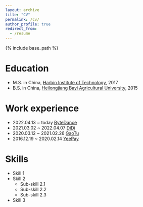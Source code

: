 ```yaml
---
layout: archive
title: "CV"
permalink: /cv/
author_profile: true
redirect_from:
  - /resume
---
```


{% include base_path %}

Education
======
* M.S. in China, [Harbin Institute of Technology](https://baike.baidu.com/item/%E5%93%88%E5%B0%94%E6%BB%A8%E5%B7%A5%E4%B8%9A%E5%A4%A7%E5%AD%A6), 2017
* B.S. in China, [Heilongjiang Bayi Agricultural University](https://baike.baidu.com/item/%E9%BB%91%E9%BE%99%E6%B1%9F%E5%85%AB%E4%B8%80%E5%86%9C%E5%9E%A6%E5%A4%A7%E5%AD%A6), 2015

Work experience
======
* 2022.04.13 ~ today      [ByteDance](https://www.bytedance.com/zh/) 
* 2021.03.02 ~ 2022.04.07 [DiDi](https://www.didiglobal.com/)
* 2020.03.12 ~ 2021.02.26 [GaoTu](https://www.genshuixue.com/)
* 2016.12.19 ~ 2020.02.14 [YeePay](https://www.yeepay.com/)
  
Skills
======
* Skill 1
* Skill 2
  * Sub-skill 2.1
  * Sub-skill 2.2
  * Sub-skill 2.3
* Skill 3
